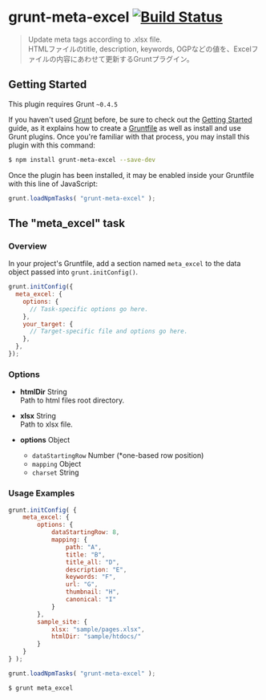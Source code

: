 # grunt-meta-excel [![Build Status](https://travis-ci.org/daikiueda/grunt-meta-excel.svg?branch=master)](https://travis-ci.org/daikiueda/grunt-meta-excel)

> Update meta tags according to .xlsx file.  
> HTMLファイルのtitle, description, keywords, OGPなどの値を、Excelファイルの内容にあわせて更新するGruntプラグイン。

## Getting Started
This plugin requires Grunt `~0.4.5`

If you haven't used [Grunt](http://gruntjs.com/) before, be sure to check out the [Getting Started](http://gruntjs.com/getting-started) guide, as it explains how to create a [Gruntfile](http://gruntjs.com/sample-gruntfile) as well as install and use Grunt plugins. Once you're familiar with that process, you may install this plugin with this command:

```Bash
$ npm install grunt-meta-excel --save-dev
```

Once the plugin has been installed, it may be enabled inside your Gruntfile with this line of JavaScript:

```JavaScript
grunt.loadNpmTasks( "grunt-meta-excel" );
```

## The "meta_excel" task

### Overview
In your project's Gruntfile, add a section named `meta_excel` to the data object passed into `grunt.initConfig()`.

```JavaScript
grunt.initConfig({
  meta_excel: {
    options: {
      // Task-specific options go here.
    },
    your_target: {
      // Target-specific file and options go here.
    },
  },
});
```

### Options

* __htmlDir__ String  
  Path to html files root directory.

* __xlsx__ String  
  Path to xlsx file.

* __options__ Object
  * `dataStartingRow` Number (*one-based row position)
  * `mapping` Object
  * `charset` String

### Usage Examples

```JavaScript
grunt.initConfig( {
    meta_excel: {
        options: {
            dataStartingRow: 8,
            mapping: {
                path: "A",
                title: "B",
                title_all: "D",
                description: "E",
                keywords: "F",
                url: "G",
                thumbnail: "H",
                canonical: "I"
            }
        },
        sample_site: {
            xlsx: "sample/pages.xlsx",
            htmlDir: "sample/htdocs/"
        }
    }
} );

grunt.loadNpmTasks( "grunt-meta-excel" );
```
```Bash
$ grunt meta_excel
```
